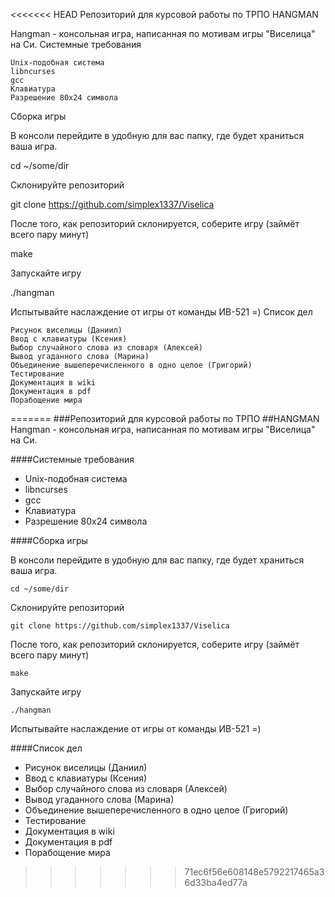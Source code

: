 <<<<<<< HEAD
Репозиторий для курсовой работы по ТРПО
HANGMAN

Hangman - консольная игра, написанная по мотивам игры "Виселица" на Си.
Системные требования

    Unix-подобная система
    libncurses
    gcc
    Клавиатура
    Разрешение 80x24 символа

Сборка игры

В консоли перейдите в удобную для вас папку, где будет храниться ваша игра.

cd ~/some/dir

Склонируйте репозиторий

git clone https://github.com/simplex1337/Viselica

После того, как репозиторий склонируется, соберите игру (займёт всего пару минут)

make

Запускайте игру

./hangman

Испытывайте наслаждение от игры от команды ИВ-521 =)
Список дел

    Рисунок виселицы (Даниил)
    Ввод с клавиатуры (Ксения)
    Выбор случайного слова из словаря (Алексей)
    Вывод угаданного слова (Марина)
    Объединение вышеперечисленного в одно целое (Григорий)
    Тестирование
    Документация в wiki
    Документация в pdf
    Порабощение мира
=======
###Репозиторий для курсовой работы по ТРПО
##HANGMAN
Hangman - консольная игра, написанная по мотивам игры "Виселица" на Си.

####Системные требования

* Unix-подобная система
* libncurses
* gcc
* Клавиатура
* Разрешение 80x24 символа

####Сборка игры

В консоли перейдите в удобную для вас папку, где будет храниться ваша игра.

`cd ~/some/dir`

Склонируйте репозиторий

`git clone https://github.com/simplex1337/Viselica`

После того, как репозиторий склонируется, соберите игру (займёт всего пару минут)

`make`

Запускайте игру

`./hangman`

Испытывайте наслаждение от игры от команды ИВ-521 =)

####Список дел

* Рисунок виселицы (Даниил)
* Ввод с клавиатуры (Ксения)
* Выбор случайного слова из словаря (Алексей)
* Вывод угаданного слова (Марина)
* Объединение вышеперечисленного в одно целое (Григорий)
* Тестирование
* Документация в wiki
* Документация в pdf
* Порабощение мира
>>>>>>> 71ec6f56e608148e5792217465a36d33ba4ed77a
